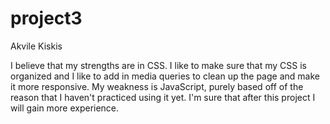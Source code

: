 # project3








Akvile Kiskis

I believe that my strengths are in CSS. I like to make sure that my CSS is organized and I like to add in media queries to clean up the page and make it more responsive.
My weakness is JavaScript, purely based off of the reason that I haven't practiced using it yet. I'm sure that after this project I will gain more experience. 